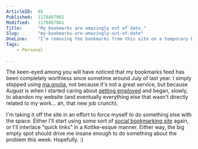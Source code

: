 ```yaml
---
ArticleID:  65
Published:  1178467061
Modified:   1178467061
Title:      "My bookmarks are amazingly out of date."
Slug:       "my-bookmarks-are-amazingly-out-of-date"
OneLine:    "I'm removing the bookmarks from this site on a temporary basis.  That should drive me insane enough to actually do something about the fact that they haven't changed since last year."
Tags:       
    - Personal

...
```

The keen-eyed among you will have noticed that my bookmarks feed has been completely worthless since sometime around July of last year.  I simply stopped using [ma.gnolia][m], not because it's not a great service, but because August is when I started caring about [getting employed][y] and began, slowly, to abandon my website (and eventually everything else that wasn't directly related to my work... ah, that new job crunch).

I'm taking it off the site in an effort to force myself to do something else with the space.  Either I'll start using some sort of [social bookmarking site][d] again, or I'll interlace "quick links" in a Kottke-esque manner.  Either way, the big empty spot should drive me insane enough to do something about the problem this week.  Hopefully.  :)

[m]: http://ma.gnolia.com/ "ma.gnolia"
[y]: http://de.yahoo.com/  "Yahoo! Deutschland"
[d]: http://del.icio.us/   "del.icio.us"